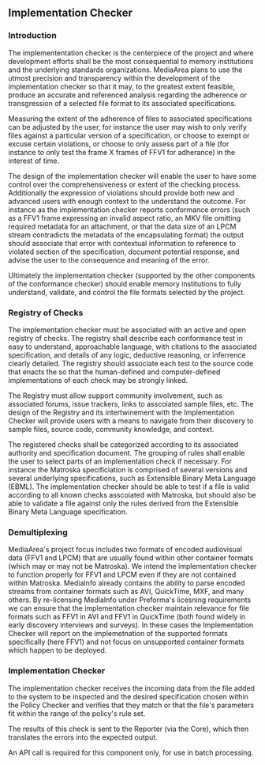 ## Implementation Checker

### Introduction

The implemententation checker is the centerpiece of the project and where development efforts shall be the most consequential to memory institutions and the underlying standards organizations. MediaArea plans to use the utmost precision and transparency within the development of the implementation checker so that it may, to the greatest extent feasible, produce an accurate and referenced analysis regarding the adherence or transgression of a selected file format to its associated specifications.

Measuring the extent of the adherence of files to associated specifications can be adjusted by the user, for instance the user may wish to only verify files against a particular version of a specification, or choose to exempt or excuse certain violations, or choose to only assess part of a file (for instance to only test the frame X frames of FFV1 for adherance) in the interest of time.

The design of the implementation checker will enable the user to have some control over the comprehensiveness or extent of the checking process. Additionally the expression of violations should provide both new and advanced users with enough context to the understand the outcome. For instance as the implementation checker reports conformance errors (such as a FFV1 frame expressing an invalid aspect ratio, an MKV file omitting required metadata for an attachment, or that the data size of an LPCM stream contradicts the metadata of the encapsulating format) the output should associate that error with contextual information to reference to violated section of the specification, document potential response, and advise the user to the consequence and meaning of the error.

Ultimately the implementation checker (supported by the other components of the conformance checker) should enable memory institutions to fully understand, validate, and control the file formats selected by the project.

### Registry of Checks

The implementation checker must be associated with an active and open registry of checks. The registry shall describe each conformance test in easy to understand, approachable language, with citations to the associated specification, and details of any logic, deductive reasoning, or inferrence clearly detailed. The registry should associate each test to the source code that enacts the so that the human-defined and computer-defined implementations of each check may be strongly linked.

The Registry must allow support community involvement, such as associated forums, issue trackers, links to asscoiated sample files, etc. The design of the Registry and its intertwinement with the Implementation Checker will provide users with a means to navigate from their discovery to sample files, source code, community knowledge, and context.

The registered checks shall be categorized according to its associated authority and specification document. The grouping of rules shall enable the user to select parts of an implementation check if necessary. For instance the Matroska specificiation is comprised of several versions and several underlying specifications, such as Extensible Binary Meta Language (EBML). The implementation checker should be able to test if a file is valid according to all known checks asscoiated with Matroska, but should also be able to validate a file against only the rules derived from the Extensible Binary Meta Language specification.

### Demultiplexing

MediaArea's project focus includes two formats of encoded audiovisual data (FFV1 and LPCM) that are usually found within other container formats (which may or may not be Matroska). We intend the implementation checker to function properly for FFV1 and LPCM even if they are not contained within Matroska. MediaInfo already contains the ability to parse encoded streams from container formats such as AVI, QuickTime, MXF, and many others. By re-licensing MediaInfo under Preforma's licesning requirements we can ensure that the implementation checker maintain relevance for file formats such as FFV1 in AVI and FFV1 in QuickTime (both found widely in early discovery interviews and surveys). In these cases the Implementation Checker will report on the implemetnation of the supported formats specifically (here FFV1) and not focus on unsupported container formats which happen to be deployed.

### Implementation Checker

The implementation checker receives the incoming data from the file added to the system to be inspected and the desired specification chosen within the Policy Checker and verifies that they match or that the file's parameters fit within the range of the policy's rule set.

The results of this check is sent to the Reporter (via the Core), which then translates the errors into the expected output.

An API call is required for this component only, for use in batch processing.